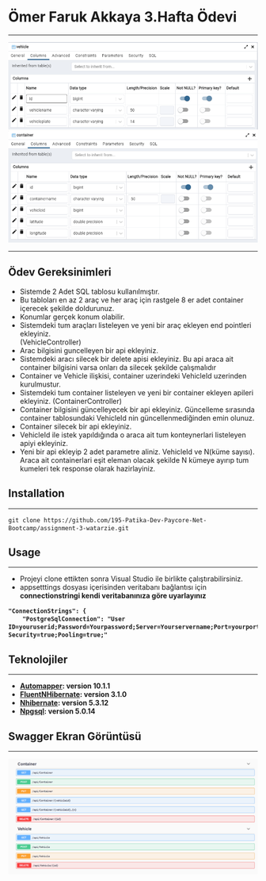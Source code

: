 # Ömer Faruk Akkaya 3.Hafta Ödevi
***
![Vehicle](https://github.com/195-Patika-Dev-Paycore-Net-Bootcamp/assignment-3-watarzie/blob/main/PayCore-HW3/ScreenShots/VehicleTable.png?raw=true)
![Container](https://github.com/195-Patika-Dev-Paycore-Net-Bootcamp/assignment-3-watarzie/blob/main/PayCore-HW3/ScreenShots/ContainerTable.png?raw=true)
***
## Ödev Gereksinimleri
* Sistemde 2 Adet SQL tablosu kullanılmıştır.
* Bu tabloları en az 2 araç ve her araç için rastgele  8 er adet container içerecek
şekilde doldurunuz.
* Konumlar gerçek konum olabilir.
* Sistemdeki tum araçları listeleyen ve yeni bir araç ekleyen  end pointleri ekleyiniz.  
(VehicleController)
* Arac bilgisini guncelleyen bir api ekleyiniz.
* Sistemdeki aracı silecek bir delete apisi ekleyiniz. Bu api araca ait container
bilgisini varsa onları da silecek şekilde çalışmalıdır
* Container ve Vehicle ilişkisi, container uzerindeki VehicleId uzerinden kurulmustur.
* Sistemdeki tum container listeleyen ve  yeni bir container ekleyen apileri ekleyiniz.
(ContainerController)
* Container bilgisini güncelleyecek bir api ekleyiniz. Güncelleme sırasında container
tablosundaki VehicleId nin güncellenmediğinden emin olunuz.
* Container silecek bir api ekleyiniz.
* VehicleId ile istek yapıldığında o araca ait tum konteynerlari listeleyen apiyi
ekleyiniz.
* Yeni bir api ekleyip 2 adet parametre aliniz. VehicleId ve N(küme sayısı). Araca ait
containerlari eşit eleman olacak şekilde N kümeye ayırıp tum kumeleri tek
response olarak hazirlayiniz.
## Installation
***
```
git clone https://github.com/195-Patika-Dev-Paycore-Net-Bootcamp/assignment-3-watarzie.git
```
## Usage
*** 
* Projeyi clone ettikten sonra Visual Studio ile birlikte çalıştırabilirsiniz.
* appsetttings dosyası içerisinden veritabanı bağlantısı için <b>connectionstringi<b> kendi veritabanınıza göre uyarlayınız
```
"ConnectionStrings": {
    "PostgreSqlConnection": "User ID=youruserid;Password=Yourpassword;Server=Yourservername;Port=yourport;Database=Databasename;Integrated Security=true;Pooling=true;"
```
## Teknolojiler
***
* [Automapper](https://automapper.org/): version 10.1.1
* [FluentNHibernate](https://www.nuget.org/packages/FluentNHibernate/): version 3.1.0
* [Nhibernate](https://www.nuget.org/packages/NHibernate): version 5.3.12
* [Npgsql](https://www.npgsql.org/): version 5.0.14
## Swagger Ekran Görüntüsü
***
![Swagger](https://github.com/195-Patika-Dev-Paycore-Net-Bootcamp/assignment-3-watarzie/blob/main/PayCore-HW3/ScreenShots/Swagger.png?raw=true)






